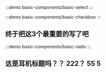 <!-- 数据的收集

先解决 checkbox 的错 -->

:::demo
basic-components/basic-select
:::

:::demo
basic-components/basic-checkbox
:::

## 终于把这3个最重要的写了吧

:::demo
basic-components/basic-radio
:::

## 这是耳机标题吗？？ 222？ 55 5
